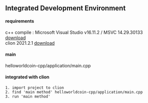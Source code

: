 ## Integrated Development Environment
#### requirements
c++ compile : Microsoft Visual Studio v16.11.2 / MSVC 14.29.30133  [download](https://visualstudio.microsoft.com/zh-hans/vs/older-downloads/)  
clion 2021.2.1  [download](https://www.jetbrains.com/clion/download/other.html)  

#### main
helloworldcoin-cpp/application/main.cpp

#### integrated with clion
``` 
1. import project to clion
2. find 'main method' helloworldcoin-cpp/application/main.cpp
3. run 'main method'
```

